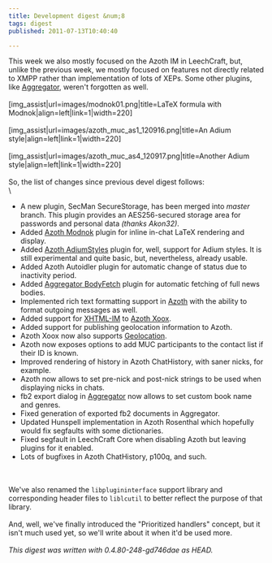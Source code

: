 ```yaml
---
title: Development digest &num;8
tags: digest
published: 2011-07-13T10:40:40

---
```


This week we also mostly focused on the Azoth IM in LeechCraft, but,
unlike the previous week, we mostly focused on features not directly
related to XMPP rather than implementation of lots of XEPs. Some other
plugins, like [Aggregator](/plugins-aggregator), weren't forgotten as
well.\
\
\[img\_assist|url=images/modnok01.png|title=LaTeX formula with
Modnok|align=left|link=1|width=220\]\
\
\[img\_assist|url=images/azoth\_muc\_as1\_120916.png|title=An Adium
style|align=left|link=1|width=220\]\
\
\[img\_assist|url=images/azoth\_muc\_as4\_120917.png|title=Another Adium
style|align=left|link=1|width=220\]\
\
So, the list of changes since previous devel digest follows:\
\

-   A new plugin, SecMan SecureStorage, has been merged into
    *master* branch. This plugin provides an AES256-secured storage area
    for passwords and personal data *(thanks Akon32)*.
-   Added [Azoth Modnok](/plugins-azoth-modnok) plugin for inline
    in-chat LaTeX rendering and display.
-   Added [Azoth AdiumStyles](/plugins-azoth-adiumstyles) plugin for,
    well, support for Adium styles. It is still experimental and quite
    basic, but, nevertheless, already usable.
-   Added Azoth Autoidler plugin for automatic change of status due to
    inactivity period.
-   Added [Aggregator BodyFetch](/plugins-aggregator-bodyfetch) plugin
    for automatic fetching of full news bodies.
-   Implemented rich text formatting support in [Azoth](/plugins-azoth)
    with the ability to format outgoing messages as well.
-   Added support for
    [XHTML-IM](http://xmpp.org/extensions/xep-0071.html) to [Azoth
    Xoox](/plugins-azoth-xoox).
-   Added support for publishing geolocation information to Azoth.
-   Azoth Xoox now also supports
    [Geolocation](http://xmpp.org/extensions/xep-0080.html).
-   Azoth now exposes options to add MUC participants to the contact
    list if their ID is known.
-   Improved rendering of history in Azoth ChatHistory, with saner
    nicks, for example.
-   Azoth now allows to set pre-nick and post-nick strings to be used
    when displaying nicks in chats.
-   fb2 export dialog in [Aggregator](/plugins-aggregator) now allows to
    set custom book name and genres.
-   Fixed generation of exported fb2 documents in Aggregator.
-   Updated Hunspell implementation in Azoth Rosenthal which hopefully
    would fix segfaults with some dictionaries.
-   Fixed segfault in LeechCraft Core when disabling Azoth but leaving
    plugins for it enabled.
-   Lots of bugfixes in Azoth ChatHistory, p100q, and such.

\
\
We've also renamed the `libplugininterface` support library and
corresponding header files to `liblcutil` to better reflect the purpose
of that library.\
\
And, well, we've finally introduced the "Prioritized handlers" concept,
but it isn't much used yet, so we'll write about it when it'd be used
more.\
\
*This digest was written with 0.4.80-248-gd746dae as HEAD.*